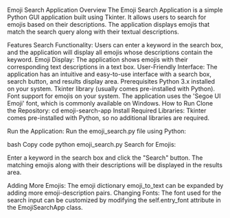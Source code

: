 Emoji Search Application
Overview
The Emoji Search Application is a simple Python GUI application built using Tkinter. It allows users to search for emojis based on their descriptions. The application displays emojis that match the search query along with their textual descriptions.

Features
Search Functionality: Users can enter a keyword in the search box, and the application will display all emojis whose descriptions contain the keyword.
Emoji Display: The application shows emojis with their corresponding text descriptions in a text box.
User-Friendly Interface: The application has an intuitive and easy-to-use interface with a search box, search button, and results display area.
Prerequisites
Python 3.x installed on your system.
Tkinter library (usually comes pre-installed with Python).
Font support for emojis on your system. The application uses the 'Segoe UI Emoji' font, which is commonly available on Windows.
How to Run
Clone the Repository:
cd emoji-search-app
Install Required Libraries:
Tkinter comes pre-installed with Python, so no additional libraries are required.

Run the Application:
Run the emoji_search.py file using Python:

bash
Copy code
python emoji_search.py
Search for Emojis:

Enter a keyword in the search box and click the "Search" button.
The matching emojis along with their descriptions will be displayed in the results area.


Adding More Emojis: The emoji dictionary emoji_to_text can be expanded by adding more emoji-description pairs.
Changing Fonts: The font used for the search input can be customized by modifying the self.entry_font attribute in the EmojiSearchApp class.
